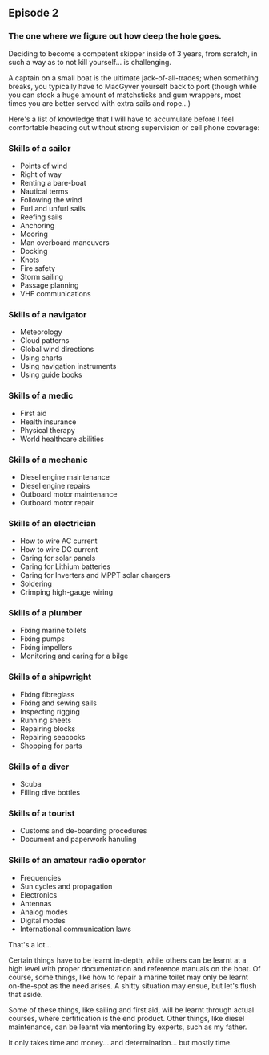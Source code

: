 ## Episode 2

### The one where we figure out how deep the hole goes.

Deciding to become a competent skipper inside of 3 years, from scratch, in such a way as to not kill yourself... is challenging.

A captain on a small boat is the ultimate jack-of-all-trades; when something breaks, you typically have to MacGyver yourself back to port (though while you can stock a huge amount of matchsticks and gum wrappers, most times you are better served with extra sails and rope...)

Here's a list of knowledge that I will have to accumulate before I feel comfortable heading out without strong supervision or cell phone coverage:

### Skills of a sailor
<ul>
<li>Points of wind
<li>Right of way
<li>  Renting a bare-boat
<li>  Nautical terms
<li>  Following the wind
<li>  Furl and unfurl sails
<li>  Reefing sails
<li>  Anchoring
<li>  Mooring
<li>  Man overboard maneuvers
<li>  Docking
<li>  Knots
<li>  Fire safety
<li>  Storm sailing
<li>  Passage planning
<li>VHF communications
</ul>

### Skills of a navigator
<ul>
<li>  Meteorology
<li>  Cloud patterns
<li>Global wind directions
<li>Using charts
<li>Using navigation instruments
<li>Using guide books
</ul>

### Skills of a medic
<ul>
<li>First aid
<li>Health insurance
<li>Physical therapy
<li>World healthcare abilities
</ul>

### Skills of a mechanic
<ul>
<li>Diesel engine maintenance
<li>Diesel engine repairs
<li>Outboard motor maintenance
<li>Outboard motor repair
</ul>

### Skills of an electrician
<ul>
<li>How to wire AC current
<li>How to wire DC current
<li>Caring for solar panels
<li>Caring for Lithium batteries
<li>Caring for Inverters and MPPT solar chargers
<li>Soldering
<li>Crimping high-gauge wiring
</ul>


### Skills of a plumber
<ul>
<li>Fixing marine toilets
<li>Fixing pumps
<li>Fixing impellers
<li>Monitoring and caring for a bilge
</ul>

### Skills of a shipwright
<ul>
<li>Fixing fibreglass
<li>Fixing and sewing sails
<li>Inspecting rigging
<li>Running sheets
<li>Repairing blocks
<li>Repairing seacocks
<li>Shopping for parts
</ul>

### Skills of a diver
<ul>
<li>Scuba
<li>Filling dive bottles
</ul>


### Skills of a tourist
<ul>
<li>Customs and de-boarding procedures
<li>Document and paperwork hanuling
</ul>

### Skills of an amateur radio operator
<ul>
<li>Frequencies
<li>Sun cycles and propagation
<li>Electronics
<li>Antennas
<li>Analog modes
<li>Digital modes
<li>International communication laws
</ul>

That's a lot...

Certain things have to be learnt in-depth, while others can be learnt at a high level with proper documentation and reference manuals on the boat. Of course, some things, like how to repair a marine toilet may only be learnt on-the-spot as the need arises. A shitty situation may ensue, but let's flush that aside.

Some of these things, like sailing and first aid, will be learnt through actual courses, where certification is the end product.  Other things, like diesel maintenance, can be learnt via mentoring by experts, such as my father.  

It only takes time and money... and determination... but mostly time.
